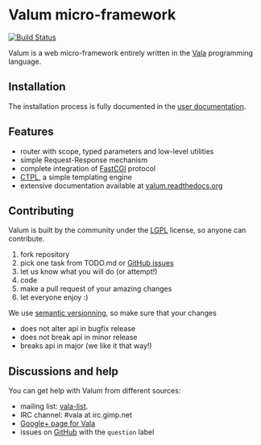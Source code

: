 Valum micro-framework
=====================

[![Build Status](https://travis-ci.org/valum-framework/valum.svg?branch=master)](https://travis-ci.org/valum-framework/valum)

Valum is a web micro-framework entirely written in the
[Vala](https://wiki.gnome.org/Projects/Vala) programming language.

Installation
------------

The installation process is fully documented in the
[user documentation](http://valum.readthedocs.org/en/latest/installation/).

Features
--------

 - router with scope, typed parameters and low-level utilities
 - simple Request-Response mechanism
 - complete integration of [FastCGI](http://www.fastcgi.com/drupal/) protocol
 - [CTPL](http://ctpl.tuxfamily.org/), a simple templating engine
 - extensive documentation available at [valum.readthedocs.org](http://valum.readthedocs.org/en/latest)

Contributing
------------

Valum is built by the community under the
[LGPL](https://www.gnu.org/licenses/lgpl.html) license, so anyone can
contribute.

 1. fork repository
 2. pick one task from TODO.md or [GitHub issues](https://github.com/antono/valum/issues)
 3. let us know what you will do (or attempt!)
 4. code
 5. make a pull request of your amazing changes
 6. let everyone enjoy :)

We use [semantic versionning](http://semver.org/), so make sure that your
changes

 * does not alter api in bugfix release
 * does not break api in minor release
 * breaks api in major (we like it that way!)

Discussions and help
--------------------

You can get help with Valum from different sources:

 - mailing list: [vala-list](https://mail.gnome.org/mailman/listinfo/vala-list).
 - IRC channel: #vala at irc.gimp.net
 - [Google+ page for Vala](https://plus.google.com/115393489934129239313/)
 - issues on [GitHub](https://github.com/antono/valum/issues) with the
   `question` label


